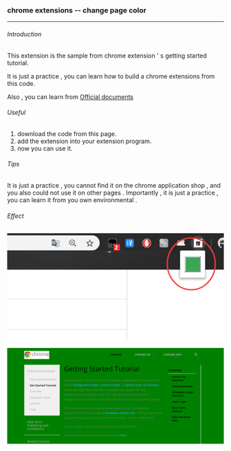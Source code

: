 ### chrome extensions -- change page color

<hr>

###### Introduction

This extension is the sample from chrome extension ' s getting started tutorial.

It is just a practice , you can learn how to build a chrome extensions from this code.

Also , you can learn from <a href="https://developer.chrome.com/extensions/getstarted">Official documents </a>



###### Useful

1. download the code from this page.
2. add the extension into your extension program.
3. now you can use it.



###### Tips

It is just a practice , you cannot find it on the chrome application shop , and you also could not use it on other pages . Importantly , it is just a practice , you can learn it from you own environmental . 



###### Effect

![点击按钮](images\1548729685928.png)

![显示效果](images\1234.png)



